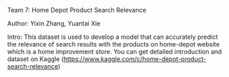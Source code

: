 Team 7: Home Depot Product Search Relevance

Author: Yixin Zhang, Yuantai Xie

Intro:
This dataset is used to develop a model that can accurately predict the relevance of search results with the products on home-depot website which is a home improvement store.
You can get detailed introduction and dataset on Kaggle (https://www.kaggle.com/c/home-depot-product-search-relevance)

